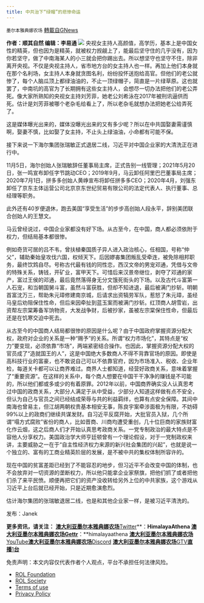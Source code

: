 ```yaml
---
title: 中共治下“绿帽”的悲惨命运
---
```

`墨尔本雅典娜农场` [轉載自GNews](https://gnews.org/zh-hans/1644259/)

**作者：顺其自然
编辑：李易通**
![](https://assets.gnews.org/wp-content/uploads/2021/11/image0-24.jpg)
央视女主持人高颜值，高学历，基本上是中国女性的精英，但也因为是精英，就被权力觊觎上了，能最后坚守住的几乎没有，因为你若坚守，做了中南海某人的小三就会把你踢出去。所以想坚守也坚守不住，除非离开央视。不仅是央视主持人，省市地方台的女主持人也一样。再加上他们本身就在那个名利场，女主持人本身就贪图名利，纷纷投怀送抱给高官。但他们的老公就惨了，每个人脑瓜顶上都绿油油的，不止一顶绿帽子，简直是一片绿草原。这也就罢了，中南坑的高官为了长期拥有这些女主持人，会想尽一切办法把他们的老公弄死。像大家所熟知的央视女主持刘芳菲，她老公刘希泳在2017年被刑讯逼供而死。估计是刘芳菲被哪个老杂毛给看上了，所以老杂毛就想办法把她老公给弄死了。

这是媒体曝光出来的，媒体没曝光出来的又有多少呢？所以在中共国娶妻需谨慎啊，娶妻不慎，比如娶了女主持，不止头上绿油油，小命都有可能不保。

接下来说一下海尔集团张瑞敏正式退居二线，习近平对中国企业家的大清洗正在进行中。

11月5日，海尔创始人张瑞敏辞任董事局主席，正式告别一线管理；2021年5月20日，张一鸣宣布卸任字节跳动CEO；2019年9月，马云卸任阿里巴巴董事局主席；2020年7月1日，拼多多创始人黄峥宣布将卸任拼多多CEO；2020年4月，刘强东卸任了京东主体运营公司北京京东世纪贸易有限公司的法定代表人、执行董事、总经理等职务。

此外还有40岁便退休，跑去美国“享受生活”的步步高创始人段永平，辞别美团联合创始人的王慧文。

马云曾经说过，中国企业家都没有好下场。从古至今，在中国，商人都必须依附于权力，但结局基本都很惨。

例如奇货可居的吕不韦，曾扶植秦国质子异人进入政治核心，任相国，号称“仲父”，辅助秦始皇攻伐六国，权倾天下。后因嫪毐集团叛乱受牵连，被免除相邦职务，最终饮鸩自尽。号称古代最有钱的同性恋，西汉文帝的男宠邓通，凭借与文帝的特殊关系，铸钱，开矿业，富甲天下。可惜后来汉景帝继位，剥夺了邓通的家产，富过王侯的邓通，最后竟然落得身无分文饿死街头的下场。以及古代斗富第一人石宠，和当朝国舅斗富，虽然斗富获胜，但却不知进退，最后被满门抄斩。明朝首富沈万三，帮助朱元璋修建南京城，后请求出资犒劳军队，惹怒了朱元璋，虽经马皇后劝阻保住性命，但后来因牵扯到蓝玉案而被满门抄斩。红顶商人胡雪岩，出资帮左宗棠筹备军饷物资，大发战争财，后被抄家，虽被左宗棠保住性命，但最后还是在饥寒交迫中死去。

从古至今的中国商人结局都很惨的原因是什么呢？由于中国政府掌握资源分配大权，政府对企业的关系是一种“赐予”的关系。所谓“权力市场化”，其特点是“权力”要变现，必须依靠“市场”，两端紧密结合操作。也因此，掌握资源分配大权的官员成了“造就国王的人”，这是中国绝大多数商人不得不背靠官场的原因。即使是高科技行业的富豪，也不敢说自己可以不依靠官府，因为市场准入、税收、企业年检，每道关卡都可以让商界难过。商界人士都知道，经营好政商关系，意味着掌握了“重要资源”。在这样的关系中，每个商人想要在中国干干净净的赚钱是不可能的，所以他们都或多或少的有着原罪。2012年以前，中国商界确实没人认真思考过中国的政商关系，大部分人满足于从中受益，少部分人知道这样做有点不安全，但认为自己与官员之间已经结成荣辱与共的利益羁绊，也算有点安全保障。其间中南海也曾易主，但江胡两朝权贵基本相安无事，陈良宇案牵涉面极为有限，不妨碍99%以上的政商们继续共谋发财。自习近平反腐开始，大批官员入狱，几个所谓“塌方式腐败”省份的商人，比如晋商、川商均遭受重创，几十位巨商的家族财富化作云烟，这之后商人们才开始认真思考政商关系。一党专制政治的最大特点是不容他人分享权力。美国政治学大师亨廷顿曾有一个理论假设，对于一党制政权来讲，主要威胁之一在于“自主性经济权力来源的新兴社会集团的兴起”，也就是说一个独立的、富有的工商业精英阶层的发展，是不被中共的集权体制所容许的。

现在中国的贫富差距已经到了不能容忍的地步，但习近平不会改变中国的体制，也不会放弃对一切资源的垄断权力，所以他只能拿企业家祭旗，把他们抓了或者把他们杀了来平民愤。顺便再把它们的资产没收转给另外上位的中共家族，这个游戏从习近平上台后就已经开始，只是近期愈演愈烈。

估计海尔集团的张瑞敏退居二线，也是和其他企业家一样，是被习近平清洗的。

发布：Janek

**更多资讯，请关注：**
[**澳大利亚墨尔本雅典娜农场**Twitter](https://twitter.com/HimalayaAthena1)**：**HimalayaAthena
[**澳大利亚墨尔本雅典娜农场**Gettr](https://www.gettr.com/user/himalayaathena)**：**himalayaathena
[**澳大利亚墨尔本雅典娜农场**YouTube](https://youtube.com/channel/UC-tz4lmA7mG3FzYbylgqjTQ)[**澳大利亚墨尔本雅典娜农场**Discord](https://discord.gg/76QVRChsgU)
[**澳大利亚墨尔本雅典娜农场**GTV**直播**1**台**](https://www.gtv.org/user/5f72f8f60cd82c6bb6a248a6)

 

免责声明：本文内容仅代表作者个人观点，平台不承担任何法律风险。

- [ROL Foundation](https://rolfoundation.org/)
- [ROL Society](https://rolsociety.org/)
- [Terms of use](https://gnews.org/terms-of-use-3/)
- [Privacy Policy](https://gnews.org/privacy-policy/)

